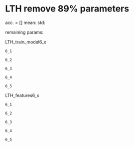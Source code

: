 # LTH remove 89% parameters
acc. = [] mean: std: 

remaining params: 

LTH_train_model6_x
```
6_1

6_2

6_3

6_4

6_5

```

LTH_features6_x
```
6_1

6_2

6_3

6_4

6_5

```
